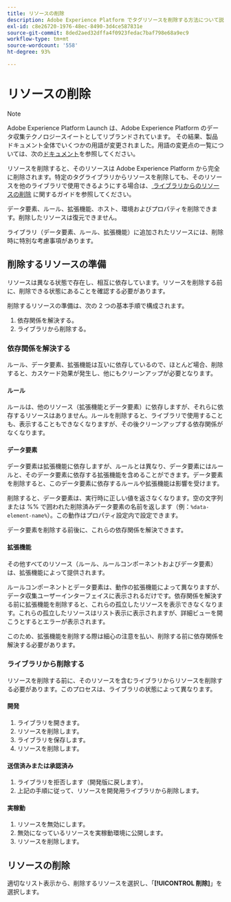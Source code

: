 ```yaml
---
title: リソースの削除
description: Adobe Experience Platform でタグリソースを削除する方法について説明します。
exl-id: c8e26720-1976-48ec-8490-3d4ce587831e
source-git-commit: 8ded2aed32dffa4f0923fedac7baf798e68a9ec9
workflow-type: tm+mt
source-wordcount: '558'
ht-degree: 93%

---
```


# リソースの削除

>[!NOTE]
>
>Adobe Experience Platform Launch は、Adobe Experience Platform のデータ収集テクノロジースイートとしてリブランドされています。 その結果、製品ドキュメント全体でいくつかの用語が変更されました。用語の変更点の一覧については、次の[ドキュメント](../../term-updates.md)を参照してください。

リソースを削除すると、そのリソースは Adobe Experience Platform から完全に削除されます。特定のタグライブラリからリソースを削除しても、そのリソースを他のライブラリで使用できるようにする場合は、[&#x200B; ライブラリからのリソースの削除 &#x200B;](remove-resources-from-library.md) に関するガイドを参照してください。

データ要素、ルール、拡張機能、ホスト、環境およびプロパティを削除できます。削除したリソースは復元できません。

ライブラリ（データ要素、ルール、拡張機能）に追加されたリソースには、削除時に特別な考慮事項があります。

## 削除するリソースの準備

リソースは異なる状態で存在し、相互に依存しています。リソースを削除する前に、削除できる状態にあることを確認する必要があります。

削除するリソースの準備は、次の 2 つの基本手順で構成されます。

1. 依存関係を解決する。
1. ライブラリから削除する。

### 依存関係を解決する

ルール、データ要素、拡張機能は互いに依存しているので、ほとんど場合、削除すると、カスケード効果が発生し、他にもクリーンアップが必要となります。

#### ルール

ルールは、他のリソース（拡張機能とデータ要素）に依存しますが、それらに依存するリソースはありません。ルールを削除すると、ライブラリで使用することも、表示することもできなくなりますが、その後クリーンアップする依存関係がなくなります。

#### データ要素

データ要素は拡張機能に依存しますが、ルールとは異なり、データ要素にはルールと、そのデータ要素に依存する拡張機能を含めることができます。データ要素を削除すると、このデータ要素に依存するルールや拡張機能は影響を受けます。

削除すると、データ要素は、実行時に正しい値を返さなくなります。空の文字列または %% で囲われた削除済みデータ要素の名前を返します（例：`%data-element-name%`）。この動作はプロパティ設定内で設定できます。

データ要素を削除する前後に、これらの依存関係を解決できます。

#### 拡張機能

その他すべてのリソース（ルール、ルールコンポーネントおよびデータ要素）は、拡張機能によって提供されます。

ルールコンポーネントとデータ要素は、動作の拡張機能によって異なりますが、データ収集ユーザーインターフェイスに表示されるだけです。依存関係を解決する前に拡張機能を削除すると、これらの孤立したリソースを表示できなくなります。これらの孤立したリソースはリスト表示に表示されますが、詳細ビューを開こうとするとエラーが表示されます。

このため、拡張機能を削除する際は細心の注意を払い、削除する前に依存関係を解決する必要があります。

### ライブラリから削除する

リソースを削除する前に、そのリソースを含むライブラリからリソースを削除する必要があります。このプロセスは、ライブラリの状態によって異なります。

#### 開発

1. ライブラリを開きます。
1. リソースを削除します。
1. ライブラリを保存します。
1. リソースを削除します。

#### 送信済みまたは承認済み

1. ライブラリを拒否します（開発版に戻します）。
1. 上記の手順に従って、リソースを開発用ライブラリから削除します。

#### 実稼動

1. リソースを無効にします。
1. 無効になっているリソースを実稼動環境に公開します。
1. リソースを削除します。

## リソースの削除

適切なリスト表示から、削除するリソースを選択し、「**[!UICONTROL 削除]**」を選択します。
